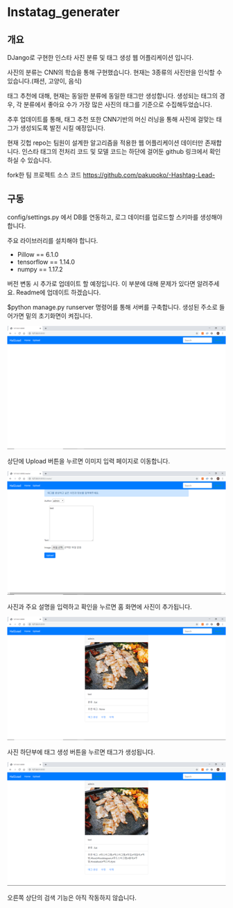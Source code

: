 # Instatag_generater

## 개요
DJango로 구현한 인스타 사진 분류 및 태그 생성 웹 어플리케이션 입니다.

사진의 분류는 CNN의 학습을 통해 구현했습니다. 현재는 3종류의 사진만을 인식할 수 있습니다.(패션, 고양이, 음식)

태그 추천에 대해, 현재는 동일한 분류에 동일한 태그만 생성합니다. 생성되는 태그의 경우, 각 분류에서 좋아요 수가 가장 많은 사진의 태그를 기준으로 수집해두었습니다.

추후 업데이트를 통해, 태그 추천 또한 CNN기반의 머신 러닝을 통해 사진에 걸맞는 태그가 생성되도록 발전 시킬 예정입니다.

현재 깃헙 repo는 팀원이 설계한 알고리즘을 적용한 웹 어플리케이션 데이터만 존재합니다. 인스타 태그의 전처리 코드 및 모델 코드는 하단에 걸어둔 github 링크에서 확인하실 수 있습니다.

fork한 팀 프로젝트 소스 코드
https://github.com/pakupoko/-Hashtag-Lead-

## 구동
config/settings.py 에서 DB를 연동하고, 로그 데이터를 업로드할 스키마를 생성해야 합니다.

주요 라이브러리를 설치해야 합니다.

- Pillow == 6.1.0
- tensorflow == 1.14.0
- numpy == 1.17.2

버전 변동 시 추가로 업데이트 할 예정입니다. 이 부분에 대해 문제가 있다면 알려주세요. Readme에 업데이트 하겠습니다.

$python manage.py runserver 명령어를 통해 서버를 구축합니다. 생성된 주소로 들어가면 밑의 초기화면이 켜집니다.


![intro](./Readme_image/1.png)


상단에 Upload 버튼을 누르면 이미지 입력 페이지로 이동합니다.


![create](./Readme_image/2.png)


사진과 주요 설명을 입력하고 확인을 누르면 홈 화면에 사진이 추가됩니다.


![intro2](./Readme_image/3.png)


사진 하단부에 태그 생성 버튼을 누르면 태그가 생성됩니다.


![generate](./Readme_image/4.png)


오른쪽 상단의 검색 기능은 아직 작동하지 않습니다.
